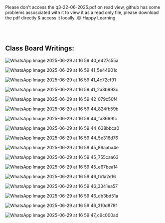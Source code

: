 Please don't access the q3-22-06-2025.pdf on read view, github has some problems assosciated with it to view it as a read only file, please download the pdf directly & access it locally..😊
Happy Learning


<br/>


<br/>



Class Board Writings: 
-


![WhatsApp Image 2025-06-29 at 16 59 40_e427c55a](https://github.com/user-attachments/assets/6b7f7275-7a7f-4403-b415-58ccea508e19)

![WhatsApp Image 2025-06-29 at 16 59 41_5e44901c](https://github.com/user-attachments/assets/a916d9e4-7b04-471c-b3a9-3498cf4c762e)

![WhatsApp Image 2025-06-29 at 16 59 41_4c72cf91](https://github.com/user-attachments/assets/18e57bb0-9849-4319-ba92-828d1e6887b8)

![WhatsApp Image 2025-06-29 at 16 59 41_2a3b993c](https://github.com/user-attachments/assets/1bec68a7-69ee-43f4-b5e1-73bea43c8a67)

![WhatsApp Image 2025-06-29 at 16 59 42_079c50f4](https://github.com/user-attachments/assets/5fdcd80b-7f18-4951-9962-2a7426604e8c)

![WhatsApp Image 2025-06-29 at 16 59 44_824fb59b](https://github.com/user-attachments/assets/07a390e5-dbc5-4711-9c2e-f02621a38081)

![WhatsApp Image 2025-06-29 at 16 59 44_fa3669fc](https://github.com/user-attachments/assets/deae0583-3fbb-4450-9279-b2ee88f39df5)

![WhatsApp Image 2025-06-29 at 16 59 44_638bbca0](https://github.com/user-attachments/assets/0efe9330-b548-41cc-8a7e-6e5f796add61)

![WhatsApp Image 2025-06-29 at 16 59 44_5e316d76](https://github.com/user-attachments/assets/4f0b9ed3-6f0c-4e61-9561-38fb6b07013e)

![WhatsApp Image 2025-06-29 at 16 59 45_86aaba4e](https://github.com/user-attachments/assets/a8e3fcf3-0244-4336-9ed5-1aab6f9b46fa)

![WhatsApp Image 2025-06-29 at 16 59 45_755caa63](https://github.com/user-attachments/assets/eb0b4102-a24b-4ed8-824f-f89e2e0abdef)

![WhatsApp Image 2025-06-29 at 16 59 45_e67bea14](https://github.com/user-attachments/assets/ccf43206-e033-4d23-86ef-5bf11dc71d15)

![WhatsApp Image 2025-06-29 at 16 59 46_fb1a2e16](https://github.com/user-attachments/assets/14df3bea-fe82-4e6e-ad9d-3ce8277c7d69)

![WhatsApp Image 2025-06-29 at 16 59 46_3341ea57](https://github.com/user-attachments/assets/eaaaad06-d788-4ba0-8c67-0de17364ace3)

![WhatsApp Image 2025-06-29 at 16 59 46_db3bd51a](https://github.com/user-attachments/assets/460157ae-0935-425f-a5d1-9c39ab4379ff)

![WhatsApp Image 2025-06-29 at 16 59 46_310d878f](https://github.com/user-attachments/assets/e80dbff2-06cd-42d2-85a6-f4ec7dcf1031)

![WhatsApp Image 2025-06-29 at 16 59 47_c9c000ad](https://github.com/user-attachments/assets/079f2d8a-50d5-4b2f-bfb0-2e1876b965c7)
